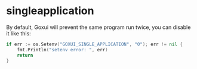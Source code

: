 # singleapplication

By default, Goxui will prevent the same program run twice, you can disable it like this:

```go
if err := os.Setenv("GOXUI_SINGLE_APPLICATION", "0"); err != nil {
    fmt.Println("setenv error: ", err)
    return
}
```
